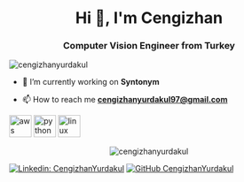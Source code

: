 <h1 align="center">Hi 👋, I'm Cengizhan</h1>
<h3 align="center">Computer Vision Engineer from Turkey</h3>
<p align="left"> <img src="https://komarev.com/ghpvc/?username=cengizhanyurdakul" alt="cengizhanyurdakul" /> </p>

- 🔭 I’m currently working on **Syntonym**

- 📫 How to reach me **cengizhanyurdakul97@gmail.com**

<p align="left"><img src="https://konpa.github.io/devicon/devicon.git/icons/amazonwebservices/amazonwebservices-original-wordmark.svg" alt="aws" width="40" height="40"/> <img src="https://konpa.github.io/devicon/devicon.git/icons/python/python-original-wordmark.svg" alt="python" width="40" height="40"/> <img src="https://konpa.github.io/devicon/devicon.git/icons/linux/linux-original.svg" alt="linux" width="40" height="40"/></p><p align="center"> <img src="https://github-readme-stats.vercel.app/api?username=cengizhanyurdakul&show_icons=true" alt="cengizhanyurdakul" /> </p>

[![Linkedin: CengizhanYurdakul](https://img.shields.io/badge/-CengizhanYurdakul-blue?style=flat-square&logo=Linkedin&logoColor=white&link=https://www.linkedin.com/in/thaianebraga/)](https://www.linkedin.com/in/cengizhan-yurdakul-a43a1518b/)
[![GitHub CengizhanYurdakul](https://img.shields.io/github/followers/cengizhanyurdakul?label=follow&style=social)](https://github.com/CengizhanYurdakul)
